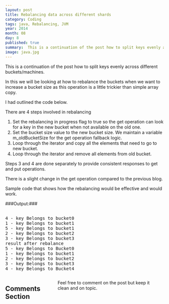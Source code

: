 ```yaml
---
layout: post
title: Rebalancing data across different shards
category: Coding
tags: java, Rebalancing, JVM
year: 2014
month: 08
day: 8
published: true
summary:  This is a continuation of the post how to split keys evenly across different buckets/machines. In this we will be looking at how to rebalance the buckets when we want to increase a bucket size as this operation is a little trickier than simple array copy.
image: java.jpg
---
```

This is a continuation of the post how to split keys evenly across different buckets/machines.

In this we will be looking at how to rebalance the buckets when we want to increase a bucket size as this operation is a little trickier than simple array copy.

I had outlined the code below.

<script src="https://gist.github.com/vallur/11e497d748f41d3783a1.js"></script>

There are 4 steps involved in rebalancing

1. Set the rebalancing in progress flag to true so the get operation can look for a key in the new bucket when not available on the old one.
2. Set the bucket size value to the new bucket size. We maintain a variable m_oldBucketSize for the get operation fallback logic.
3. Loop through the iterator and copy all the elements that need to go to new bucket.
4. Loop through the iterator and remove all elements from old bucket.

Steps 3 and 4 are done separately to provide consistent responses to get and put operations.

There is a slight change in the get operation compared to the previous blog.

<script src="https://gist.github.com/vallur/6f720f275595e9c3025f.js"></script>

Sample code that shows how the rebalancing would be effective and would work.

<script src="https://gist.github.com/vallur/2688ba81c2b72b1bcee2.js"></script>

###Output:###
<pre></code>
4 - key Belongs to bucket0
1 - key Belongs to bucket1
5 - key Belongs to bucket1
2 - key Belongs to bucket2
3 - key Belongs to bucket3
result after rebalance
5 - key Belongs to Bucket0
1 - key Belongs to bucket1
2 - key Belongs to bucket2
3 - key Belongs to bucket3
4 - key Belongs to Bucket4
</code></pre>

<div class="row">	
    <div class="span9 columns">    
		<h2>Comments Section</h2>
	    <p>Feel free to comment on the post but keep it clean and on topic.</p>	
		<div id="disqus_thread"></div>
		<script type="text/javascript">
			/* * * CONFIGURATION VARIABLES: EDIT BEFORE PASTING INTO YOUR WEBPAGE * * */
			var disqus_shortname = 'vallur'; // required: replace example with your forum shortname
			var disqus_identifier = '{{ page.url }}';
			var disqus_url = 'http://erjjones.github.com{{ page.url }}';
			
			/* * * DON'T EDIT BELOW THIS LINE * * */
			(function() {
				var dsq = document.createElement('script'); dsq.type = 'text/javascript'; dsq.async = true;
				dsq.src = 'http://' + disqus_shortname + '.disqus.com/embed.js';
				(document.getElementsByTagName('head')[0] || document.getElementsByTagName('body')[0]).appendChild(dsq);
			})();
		</script>
		<noscript>Please enable JavaScript to view the <a href="http://disqus.com/?ref_noscript">comments powered by Disqus.</a></noscript>
		<a href="http://disqus.com" class="dsq-brlink">blog comments powered by <span class="logo-disqus">Disqus</span></a>
	</div>
</div>

<!-- Twitter -->
<script>!function(d,s,id){var js,fjs=d.getElementsByTagName(s)[0];if(!d.getElementById(id)){js=d.createElement(s);js.id=id;js.src="//platform.twitter.com/widgets.js";fjs.parentNode.insertBefore(js,fjs);}}(document,"script","twitter-wjs");</script>

<!-- Google + -->
<script type="text/javascript">
  (function() {
    var po = document.createElement('script'); po.type = 'text/javascript'; po.async = true;
    po.src = 'https://apis.google.com/js/plusone.js';
    var s = document.getElementsByTagName('script')[0]; s.parentNode.insertBefore(po, s);
  })();
</script>
